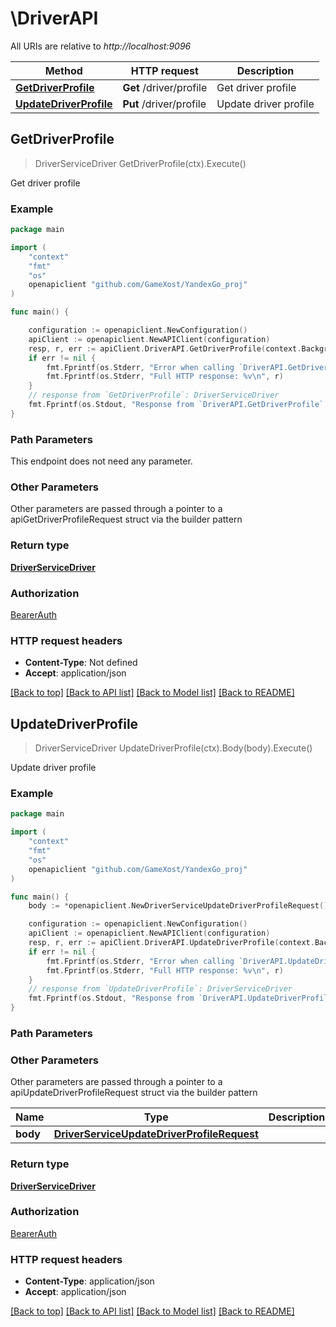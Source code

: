 # \DriverAPI

All URIs are relative to *http://localhost:9096*

Method | HTTP request | Description
------------- | ------------- | -------------
[**GetDriverProfile**](DriverAPI.md#GetDriverProfile) | **Get** /driver/profile | Get driver profile
[**UpdateDriverProfile**](DriverAPI.md#UpdateDriverProfile) | **Put** /driver/profile | Update driver profile



## GetDriverProfile

> DriverServiceDriver GetDriverProfile(ctx).Execute()

Get driver profile

### Example

```go
package main

import (
	"context"
	"fmt"
	"os"
	openapiclient "github.com/GameXost/YandexGo_proj"
)

func main() {

	configuration := openapiclient.NewConfiguration()
	apiClient := openapiclient.NewAPIClient(configuration)
	resp, r, err := apiClient.DriverAPI.GetDriverProfile(context.Background()).Execute()
	if err != nil {
		fmt.Fprintf(os.Stderr, "Error when calling `DriverAPI.GetDriverProfile``: %v\n", err)
		fmt.Fprintf(os.Stderr, "Full HTTP response: %v\n", r)
	}
	// response from `GetDriverProfile`: DriverServiceDriver
	fmt.Fprintf(os.Stdout, "Response from `DriverAPI.GetDriverProfile`: %v\n", resp)
}
```

### Path Parameters

This endpoint does not need any parameter.

### Other Parameters

Other parameters are passed through a pointer to a apiGetDriverProfileRequest struct via the builder pattern


### Return type

[**DriverServiceDriver**](DriverServiceDriver.md)

### Authorization

[BearerAuth](../README.md#BearerAuth)

### HTTP request headers

- **Content-Type**: Not defined
- **Accept**: application/json

[[Back to top]](#) [[Back to API list]](../README.md#documentation-for-api-endpoints)
[[Back to Model list]](../README.md#documentation-for-models)
[[Back to README]](../README.md)


## UpdateDriverProfile

> DriverServiceDriver UpdateDriverProfile(ctx).Body(body).Execute()

Update driver profile

### Example

```go
package main

import (
	"context"
	"fmt"
	"os"
	openapiclient "github.com/GameXost/YandexGo_proj"
)

func main() {
	body := *openapiclient.NewDriverServiceUpdateDriverProfileRequest() // DriverServiceUpdateDriverProfileRequest | 

	configuration := openapiclient.NewConfiguration()
	apiClient := openapiclient.NewAPIClient(configuration)
	resp, r, err := apiClient.DriverAPI.UpdateDriverProfile(context.Background()).Body(body).Execute()
	if err != nil {
		fmt.Fprintf(os.Stderr, "Error when calling `DriverAPI.UpdateDriverProfile``: %v\n", err)
		fmt.Fprintf(os.Stderr, "Full HTTP response: %v\n", r)
	}
	// response from `UpdateDriverProfile`: DriverServiceDriver
	fmt.Fprintf(os.Stdout, "Response from `DriverAPI.UpdateDriverProfile`: %v\n", resp)
}
```

### Path Parameters



### Other Parameters

Other parameters are passed through a pointer to a apiUpdateDriverProfileRequest struct via the builder pattern


Name | Type | Description  | Notes
------------- | ------------- | ------------- | -------------
 **body** | [**DriverServiceUpdateDriverProfileRequest**](DriverServiceUpdateDriverProfileRequest.md) |  | 

### Return type

[**DriverServiceDriver**](DriverServiceDriver.md)

### Authorization

[BearerAuth](../README.md#BearerAuth)

### HTTP request headers

- **Content-Type**: application/json
- **Accept**: application/json

[[Back to top]](#) [[Back to API list]](../README.md#documentation-for-api-endpoints)
[[Back to Model list]](../README.md#documentation-for-models)
[[Back to README]](../README.md)

